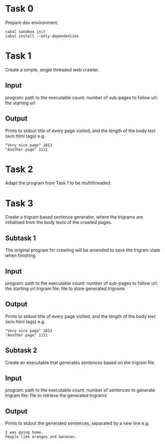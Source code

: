 # Task 0

Prepare dev environment.

```
cabal sandbox init
cabal install --only-dependencies
```

# Task 1

Create a simple, single threaded web crawler.

## Input
<program> <count> <url>
program: path to the executable
count: number of sub-pages to follow
url: the starting url

## Output
Prints to stdout title of every page visited, and the length of the body text (w/o html tags) e.g.

```
"Very nice page" 1813
"Another page" 1111
```


# Task 2

Adapt the program from Task 1 to be multithreaded.


# Task 3

Create a trigram based sentence generator, where the trigrams are initialised from the body texts of
the crawled pages.

## Subtask 1

The original program for crawling will be amended to save the trigram state when
finishing.

## Input
<program> <count> <url> <trigram file>
program: path to the executable
count: number of sub-pages to follow
url: the starting url
trigram file: file to store generated trigrams

## Output
Prints to stdout title of every page visited, and the length of the body text (w/o html tags) e.g.

```
"Very nice page" 1813
"Another page" 1111
```

## Subtask 2

Create an executable that generates sentences based on the trigram file.


## Input
<program> <count> <trigram file>
program: path to the executable
count: number of sentences to generate
trigram file: file to retrieve the generated trigrams

## Output
Prints to stdout the generated sentences, separated by a new line e.g.

```
I was going home.
People like oranges and bananas.
```

